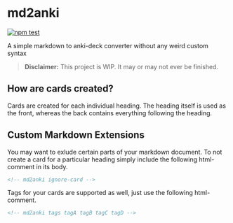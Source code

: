 # md2anki

[![npm test](https://github.com/Steve2955/md2anki/actions/workflows/npm-test.yml/badge.svg)](https://github.com/Steve2955/md2anki/actions/workflows/npm-test.yml)

A simple markdown to anki-deck converter without any weird custom syntax

> **Disclaimer:** This project is WIP. It may or may not ever be finished.

## How are cards created?

Cards are created for each individual heading. The heading itself is used as the front, whereas the back contains everything following the heading.

## Custom Markdown Extensions

You may want to exlude certain parts of your markdown document. To not create a card for a particular heading simply include the following html-comment in its body.

```html
<!-- md2anki ignore-card -->
```

Tags for your cards are supported as well, just use the following html-comment.

```html
<!-- md2anki tags tagA tagB tagC tagD -->
```
